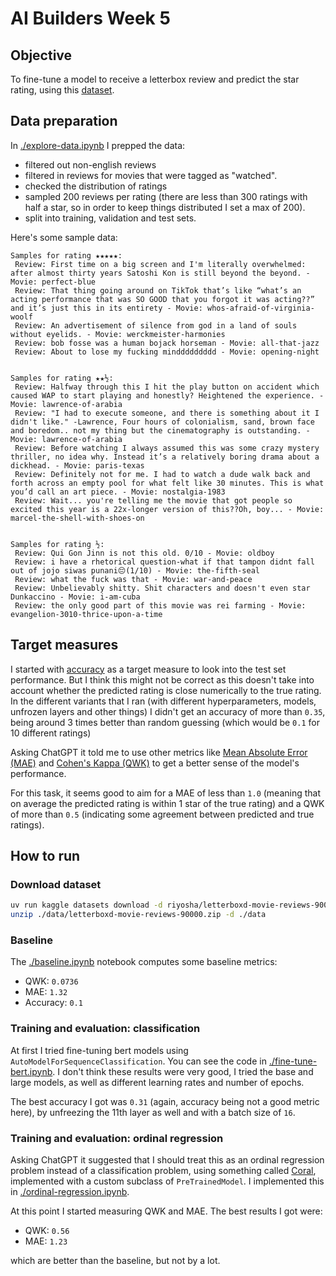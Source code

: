 # AI Builders Week 5

## Objective

To fine-tune a model to receive a letterbox review and predict the star rating,
using this [dataset](https://www.kaggle.com/datasets/riyosha/letterboxd-movie-reviews-90000).

## Data preparation

In [./explore-data.ipynb](./explore-data.ipynb) I prepped the data:

- filtered out non-english reviews
- filtered in reviews for movies that were tagged as "watched".
- checked the distribution of ratings
- sampled 200 reviews per rating (there are less than 300 ratings with half a star, so in order to keep things distributed I set a max of 200).
- split into training, validation and test sets.

Here's some sample data:

```
Samples for rating ★★★★★:
 Review: First time on a big screen and I'm literally overwhelmed: after almost thirty years Satoshi Kon is still beyond the beyond. - Movie: perfect-blue
 Review: That thing going around on TikTok that’s like “what’s an acting performance that was SO GOOD that you forgot it was acting??” and it’s just this in its entirety - Movie: whos-afraid-of-virginia-woolf
 Review: An advertisement of silence from god in a land of souls without eyelids. - Movie: werckmeister-harmonies
 Review: bob fosse was a human bojack horseman - Movie: all-that-jazz
 Review: About to lose my fucking minddddddddd - Movie: opening-night


Samples for rating ★★½:
 Review: Halfway through this I hit the play button on accident which caused WAP to start playing and honestly? Heightened the experience. - Movie: lawrence-of-arabia
 Review: "I had to execute someone, and there is something about it I didn't like." -Lawrence, Four hours of colonialism, sand, brown face and boredom.. not my thing but the cinematography is outstanding. - Movie: lawrence-of-arabia
 Review: Before watching I always assumed this was some crazy mystery thriller, no idea why. Instead it’s a relatively boring drama about a dickhead. - Movie: paris-texas
 Review: Definitely not for me. I had to watch a dude walk back and forth across an empty pool for what felt like 30 minutes. This is what you’d call an art piece. - Movie: nostalgia-1983
 Review: Wait... you're telling me the movie that got people so excited this year is a 22x-longer version of this??Oh, boy... - Movie: marcel-the-shell-with-shoes-on


Samples for rating ½:
 Review: Qui Gon Jinn is not this old. 0/10 - Movie: oldboy
 Review: i have a rhetorical question-what if that tampon didnt fall out of jojo siwas punani😔(1/10) - Movie: the-fifth-seal
 Review: what the fuck was that - Movie: war-and-peace
 Review: Unbelievably shitty. Shit characters and doesn't even star Dunkaccino - Movie: i-am-cuba
 Review: the only good part of this movie was rei farming - Movie: evangelion-3010-thrice-upon-a-time
 ```

## Target measures

I started with [accuracy](https://huggingface.co/spaces/evaluate-metric/accuracy)
as a target measure to look into the test set performance. But I think this might
not be correct as this doesn't take into account whether the predicted rating
is close numerically to the true rating. In the different variants that I ran
(with different hyperparameters, models, unfrozen layers and other things) I didn't get an
accuracy of more than `0.35`, being around 3 times better than random guessing
(which would be `0.1` for 10 different ratings)

Asking ChatGPT it told me to use other metrics like [Mean Absolute Error (MAE)](https://en.wikipedia.org/wiki/Mean_absolute_error) and [Cohen's Kappa (QWK)](https://numiqo.com/tutorial/cohens-kappa) to get a better sense of the model's performance.

For this task, it seems good to aim for a MAE of less than `1.0` (meaning that on average the predicted rating is within 1 star of the true rating) and a QWK of more than `0.5` (indicating some agreement between predicted and true ratings).

## How to run

### Download dataset

```bash
uv run kaggle datasets download -d riyosha/letterboxd-movie-reviews-90000 -p data
unzip ./data/letterboxd-movie-reviews-90000.zip -d ./data
```

### Baseline

The [./baseline.ipynb](./baseline.ipynb) notebook computes some baseline metrics:

- QWK: `0.0736`
- MAE: `1.32`
- Accuracy: `0.1`

### Training and evaluation: classification

At first I tried fine-tuning bert models using `AutoModelForSequenceClassification`.
You can see the code in [./fine-tune-bert.ipynb](./fine-tune-bert.ipynb).
I don't think these results were very good, I tried the base and large models,
as well as different learning rates and number of epochs.

The best accuracy I got was `0.31` (again, accuracy being not a good metric here),
by unfreezing the 11th layer as well and with a batch size of `16`.

### Training and evaluation: ordinal regression

Asking ChatGPT it suggested that I should treat this as an ordinal regression
problem instead of a classification problem, using something called [Coral](https://arxiv.org/abs/1901.07884), implemented with a custom subclass of `PreTrainedModel`. I
implemented this in [./ordinal-regression.ipynb](./ordinal-regression.ipynb).

At this point I started measuring QWK and MAE. The best results I got were:

- QWK: `0.56`
- MAE: `1.23`

which are better than the baseline, but not by a lot.
